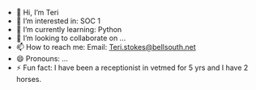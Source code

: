 - 👋 Hi, I’m Teri
- 👀 I’m interested in: SOC 1   
- 🌱 I’m currently learning: Python
- 💞️ I’m looking to collaborate on ...
- 📫 How to reach me: Email: Teri.stokes@bellsouth.net
- 😄 Pronouns: ...
- ⚡ Fun fact: I have been a receptionist in vetmed for 5 yrs and I have 2 horses.

<!---
Vetmedchik/Vetmedchik is a ✨ special ✨ repository because its `README.md` (this file) appears on your GitHub profile.
You can click the Preview link to take a look at your changes.
--->
